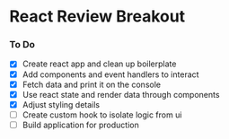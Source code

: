 # React Review Breakout

### To Do

- [x] Create react app and clean up boilerplate
- [x] Add components and event handlers to interact
- [x] Fetch data and print it on the console
- [x] Use react state and render data through components
- [x] Adjust styling details
- [ ] Create custom hook to isolate logic from ui
- [ ] Build application for production